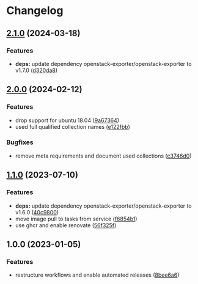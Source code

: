 # Changelog

## [2.1.0](https://github.com/rolehippie/openstack-exporter/compare/v2.0.0...v2.1.0) (2024-03-18)


### Features

* **deps:** update dependency openstack-exporter/openstack-exporter to v1.7.0 ([d320da8](https://github.com/rolehippie/openstack-exporter/commit/d320da8fe76a70d82c2c17b29060388f445e6d19))

## [2.0.0](https://github.com/rolehippie/openstack-exporter/compare/v1.1.0...v2.0.0) (2024-02-12)


### Features

* drop support for ubuntu 18.04 ([9a67364](https://github.com/rolehippie/openstack-exporter/commit/9a67364c30f64c7a202881da75a35f6b64ec2b9f))
* used full qualified collection names ([e122fbb](https://github.com/rolehippie/openstack-exporter/commit/e122fbbbc8b2fbbed2aa35f676b0c5a8c14967f1))


### Bugfixes

* remove meta requirements and document used collections ([c3746d0](https://github.com/rolehippie/openstack-exporter/commit/c3746d076a083a66385380df30acbfb5e12e8300))

## [1.1.0](https://github.com/rolehippie/openstack-exporter/compare/v1.0.0...v1.1.0) (2023-07-10)


### Features

* **deps:** update dependency openstack-exporter/openstack-exporter to v1.6.0 ([40c9800](https://github.com/rolehippie/openstack-exporter/commit/40c9800ff8b5f9499854b99e4c5db252a57ff762))
* move image pull to tasks from service ([f6854b1](https://github.com/rolehippie/openstack-exporter/commit/f6854b1c854352654d127c66ab64de76172faa2e))
* use ghcr and enable renovate ([56f325f](https://github.com/rolehippie/openstack-exporter/commit/56f325fa685eb8033c62aecdec341bc9b59938e1))

## 1.0.0 (2023-01-05)


### Features

* restructure workflows and enable automated releases ([8bee6a6](https://github.com/rolehippie/openstack-exporter/commit/8bee6a6b9dbe1c311f0c236b6dcdead8b99720ac))
